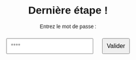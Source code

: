 <!DOCTYPE html>
<html lang="fr">
<head>
  <meta charset="UTF-8">
  <meta name="viewport" content="width=device-width, initial-scale=1.0">
  <title>Coffre secret</title>
  <style>
    body {
      font-family: Arial, sans-serif;
      text-align: center;
      margin-top: 20%;
    }
    input[type="text"], button {
      padding: 10px;
      margin: 10px;
      font-size: 16px;
    }
    #result {
      font-weight: bold;
      color: red;
      margin-top: 10px;
    }
  </style>
</head>
<body>
  <h1>Dernière étape !</h1>
  <p>Entrez le mot de passe :</p>
  <input type="text" id="password" maxlength="4" placeholder="****">
  <button onclick="checkPassword()">Valider</button>
  <p id="result"></p>

  <script>
    const correctPassword = "TRIP"; // Le mot de passe ici
    function checkPassword() {
      const enteredPassword = document.getElementById("password").value;
      const result = document.getElementById("result");
      if (enteredPassword === correctPassword) {
        result.style.color = "green";
        result.textContent = "Félicitation! tu peux maintenant t'emparer de la clé du coffre qui se cachait sous l'iptv 😊";
      } else {
        result.style.color = "red";
        result.textContent = "Erreur, réessaye !";
      }
    }
  </script>
</body>
</html>
